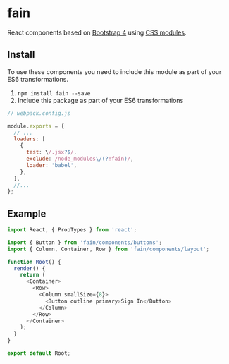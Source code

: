 # fain

React components based on [Bootstrap 4](https://v4-alpha.getbootstrap.com/) using
[CSS modules](https://github.com/css-modules/css-modules).

## Install

To use these components you need to include this module as part of your ES6 transformations.

1. `npm install fain --save`
2. Include this package as part of your ES6 transformations

```js
// webpack.config.js

module.exports = {
  // ...
  loaders: [
    {
      test: \/.jsx?$/,
      exclude: /node_modules\/(?!fain)/,
      loader: 'babel',
    },
  ],
  //...
};
```

## Example

```js
import React, { PropTypes } from 'react';

import { Button } from 'fain/components/buttons';
import { Column, Container, Row } from 'fain/components/layout';

function Root() {
  render() {
    return (
      <Container>
        <Row>
          <Column smallSize={8}>
            <Button outline primary>Sign In</Button>
          </Column>
        </Row>
      </Container>
    );
  }
}

export default Root;
```
